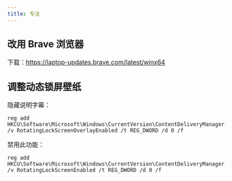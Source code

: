 ```yaml
---
title: 专注
---
```


## 改用 Brave 浏览器

下载：https://laptop-updates.brave.com/latest/winx64

## 调整动态锁屏壁纸

隐藏说明字幕：

    reg add HKCU\Software\Microsoft\Windows\CurrentVersion\ContentDeliveryManager /v RotatingLockScreenOverlayEnabled /t REG_DWORD /d 0 /f

禁用此功能：

    reg add HKCU\Software\Microsoft\Windows\CurrentVersion\ContentDeliveryManager /v RotatingLockScreenEnabled /t REG_DWORD /d 0 /f
